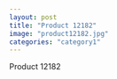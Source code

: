 ```yaml
---
layout: post
title: "Product 12182"
image: "product12182.jpg"
categories: "category1"
---
```

Product 12182
